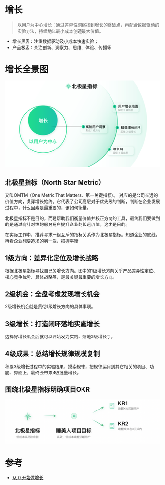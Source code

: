 # 增长
> 以用户为中心增长：通过差异性洞察找到增长的爆破点，再配合数据驱动的实验方法，持续地以最小成本创造最大价值。
* 增长黑客：注重数据驱动及小成本快速实验；
* 产品极客：关注创新、洞察力、思维、体验、传播等

# 增长全景图
![全景图](assets/9AF53F6C-A5E4-4A04-BC27-2299CA15D928.png)

## 北极星指标（North Star Metric）
又叫OMTM（One Metric That Matters，第一关键指标）。
对应的是公司长远的价值方向，贯穿增长始终。它代表了公司高层对于优先级的判断，判断在企业发展过程中，什么因素是最重要的，该如何衡量。

北极星指标不是目的，而是帮助我们衡量价值并校正方向的工具，最终我们要做到的是通过有针对性的服务用户提升企业的长远价值，这才是目的。

在实际工作中，推荐寻求一组互斥的指标关系作为北极星指标。知道企业的底线，再看企业想要追求的另一端，把握平衡
## 1级方向：差异化定位及增长战略
根据北极星指标寻找自己的增长方向。图中的1级增长方向关乎产品差异性定位、核心竞争优势、具体战略等，是最关键最重要的增长方向。
## 2级机会：全盘考虑发现增长机会
2级增长机会就是贯彻1级增长方向的具体事项。
## 3级增长：打造闭环落地实施增长
选择好增长机会后就可以开始发力实践、落地3级增长了。
## 4级成果：总结增长规律规模复制
积累3级增长过程中的实验结果、摸索规律，把规律运用到其它相关的项目、功能、界面上，最终会带来4级批量增长。

## 围绕北极星指标明确项目OKR
![示例](assets/北极星okr.png)

# 参考
* [从 0 开始做增长](https://time.geekbang.org/column/intro/100025001?code=INXSoHDRcMzXQqu8-W0zTTjsczjm1GH7cqj7B6yY8Tg%253D&tab=catalog)